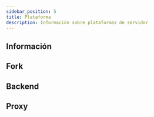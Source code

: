 ```yaml
---
sidebar_position: 5
title: Plataforma
description: Información sobre plataformas de servidor
---
```


## Información

## Fork

## Backend

## Proxy